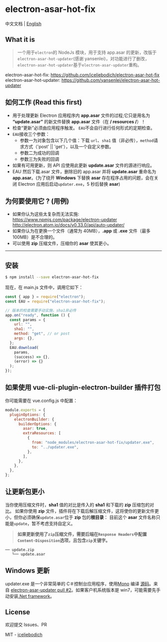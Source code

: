 # electron-asar-hot-fix

中文文档 | [English](README.md)

## What it is

> 一个用于`electron`的 NodeJs 模块，用于支持 app.asar 的更新，改版于`electron-asar-hot-updater`(感谢 yansenlei)，对功能进行了删改，`electron-asar-hot-updater`基于`electron-asar-updater`重构。

electron-asar-hot-fix: https://github.com/iceliebodich/electron-asar-hot-fix electron-asar-hot-updater: https://github.com/yansenlei/electron-asar-hot-updater

## 如何工作 (Read this first)

- 用于处理更新 Electron 应用程序内 **app.asar** 文件的过程;它只是用名为 **“update.asar”** 的新文件替换 **app.asar** 文件（在 **/ resources /**）！
- 检查“更新”必须由应用程序触发。 `EAU`不会自行进行任何形式的定期检查。
- `EAU`接收三个参数：
  - 参数一为对象包含以下几个值：下载 `url`、`sha1` 值（非必传），`method`请求方式（'post' || 'get'），以及一个自定义参数。
  - 参数二为成功的回调
  - 参数三为失败的回调
- 如果有可用更新，则 API 应使用此更新 **update.asar** 文件的源进行响应。
- EAU 然后下载.asar 文件，删除旧的 app.asar 并将 **update.asar** 重命名为 **app.asar**。(为了绕开 **Windows** 下替换 **asar** 存在程序占用的问题，会在关闭 Electron 应用后启动`updater.exe`，5 秒后替换 **asar**)

## 为何要使用它 ? (用例)

- 如果你认为这些太复杂而无法实施: https://www.npmjs.com/package/electron-updater http://electron.atom.io/docs/v0.33.0/api/auto-updater/
- 如果你认为在更换一个文件（通常为 40MB），**.app** 或 **.exe** 文件（最多 100MB）是不合理的。
- 可以使用 **zip** 压缩文件，压缩你的 **asar** 使其更小。

---

## 安装

```bash
$ npm install --save electron-asar-hot-fix
```

现在，在 main.js 文件中，调用它如下：

```js
const { app } = require("electron");
const EAU = require("electron-asar-hot-fix");

// 版本的检查需要手动实施，sha1非必传
app.on("ready", function () {
  const params = {
    url: "",
    sha1: "",
    method: "get", // or post
    args: {},
  };
  EAU.download(
    params,
    (success) => {},
    (error) => {}
  );
});
```

## 如果使用 vue-cli-plugin-electron-builder 插件打包

你可能需要在 vue.config.js 中配置：

```js
module.exports = {
  pluginOptions: {
    electronBuilder: {
      builderOptions: {
        asar: true,
        extraResources: [
          {
            from: "node_modules/electron-asar-hot-fix/updater.exe",
            to: "../updater.exe",
          },
        ],
      },
    },
  },
};
```

## 让更新包更小

当你使用压缩文件时，**sha1** 值的对比是传入的 **sha1** 和下载的 **zip** 压缩包的对比。
如果你使用 **zip** 文件，插件将在下载后解压缩文件，这将使你的更新文件更小，但你必须确保`update.asar`位于 **zip** 包的**根目录**：
目前这个 **asar** 文件名称只能是`update`，暂不考虑支持自定义。

> **如果更新使用了`zip`压缩文件，需要后端在`Response Headers`中配置`Content-Disposition`选项，且包含`zip`关键字。**

```
── update.zip
   └── update.asar
```

## Windows 更新

updater.exe 是一个非常简单的 C＃控制台应用程序，使用[Mono](http://www.mono-project.com) 编译 [源码](./updater.cs)。来自 [electron-asar-updater pull #2](https://github.com/whitesmith/electron-asar-updater/pull/2)。如果客户机系统版本是 win7，可能需要先手动安装[.Net framework](https://dotnet.microsoft.com/download/dotnet-framework)。

## License

欢迎提交 Issues、PR

MIT - [iceliebodich](https://github.com/iceliebodich)
